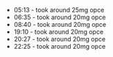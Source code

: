 * 05:13 - took around 25mg opce
* 06:35 - took around 20mg opce
* 08:40 - took around 20mg opce
* 19:10 - took around 20mg opce
* 20:27 - took around 20mg opce
* 22:25 - took around 20mg opce